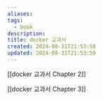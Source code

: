 ```yaml
---
aliases: 
tags:
  - book
description: 
title: docker 교과서
created: 2024-08-31T21:53:58
updated: 2024-08-31T21:53:59
---
```

[[docker 교과서 Chapter 2]]

[[docker 교과서 Chapter 3]]